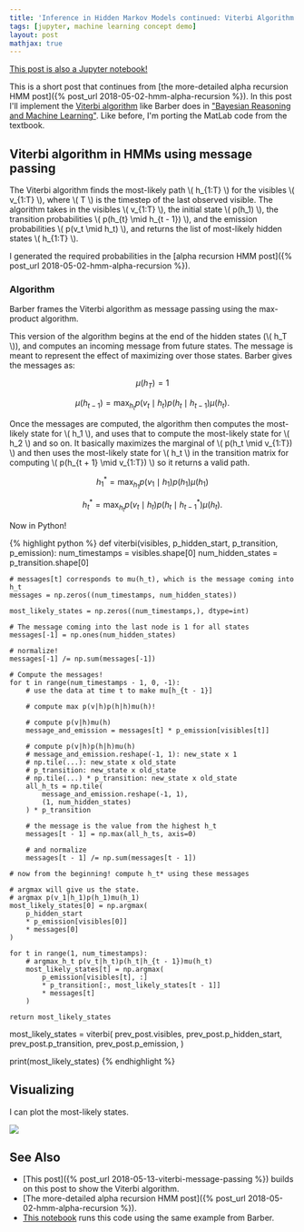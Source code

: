 ```yaml
---
title: 'Inference in Hidden Markov Models continued: Viterbi Algorithm'
tags: [jupyter, machine learning concept demo]
layout: post
mathjax: true
---
```


[This post is also a Jupyter notebook!](https://github.com/jessstringham/notebooks/tree/master/2018-05-13-viterbi-message-passing.ipynb)



This is a short post that continues from [the more-detailed alpha recursion HMM post]({% post_url 2018-05-02-hmm-alpha-recursion %}). In this post I'll implement the [Viterbi algorithm](https://en.wikipedia.org/wiki/Viterbi_algorithm) like Barber does in ["Bayesian Reasoning and Machine Learning"](http://www.cs.ucl.ac.uk/staff/d.barber/brml/). Like before, I'm porting the MatLab code from the textbook.







## Viterbi algorithm in HMMs using message passing

The Viterbi algorithm finds the most-likely path \\( h_{1:T} \\) for the visibles \\( v_{1:T} \\), where \\( T \\) is the timestep of the last observed visible.
The algorithm takes in the visibles \\( v_{1:T} \\), the initial state \\( p(h_1) \\), the transition probabilities \\( p(h_{t} \mid h_{t - 1}) \\), and the emission probabilities \\( p(v_t \mid h_t) \\), and returns the list of most-likely hidden states \\( h_{1:T} \\). 

I generated the required probabilities in the [alpha recursion HMM post]({% post_url 2018-05-02-hmm-alpha-recursion %}).

### Algorithm

Barber frames the Viterbi algorithm as message passing using the max-product algorithm.

This version of the algorithm begins at the end of the hidden states (\\( h_T \\)), and computes an incoming message from future states. The message is meant to represent the effect of maximizing over those states.
Barber gives the messages as:

$$\mu(h_T) = 1$$

$$\mu(h_{t - 1}) = \max_{h_t} p(v_t \mid h_t)p(h_t \mid h_{t - 1})\mu(h_t).$$

Once the messages are computed, the algorithm then computes the most-likely state for \\( h_1 \\), and uses that to compute the most-likely state for \\( h_2 \\) and so on. It basically maximizes the marginal of \\( p(h_t \mid v_{1:T}) \\) and then uses the most-likely state for \\( h_t \\) in the transition matrix for computing \\( p(h_{t + 1} \mid v_{1:T}) \\) so it returns a valid path.

$$h_1^* = \max_{h_1} p(v_1 \mid h_1)p(h_1)\mu(h_1)$$

$$h_t^* = \max_{h_t} p(v_t \mid h_t)p(h_t \mid h_{t - 1}^*)\mu(h_t).$$

Now in Python!



{% highlight python %}
def viterbi(visibles, p_hidden_start, p_transition, p_emission):
    num_timestamps = visibles.shape[0]
    num_hidden_states = p_transition.shape[0]
    
    # messages[t] corresponds to mu(h_t), which is the message coming into h_t
    messages = np.zeros((num_timestamps, num_hidden_states))
    
    most_likely_states = np.zeros((num_timestamps,), dtype=int)

    # The message coming into the last node is 1 for all states
    messages[-1] = np.ones(num_hidden_states)

    # normalize!
    messages[-1] /= np.sum(messages[-1])
    
    # Compute the messages!
    for t in range(num_timestamps - 1, 0, -1):
        # use the data at time t to make mu[h_{t - 1}]
        
        # compute max p(v|h)p(h|h)mu(h)!
        
        # compute p(v|h)mu(h)
        message_and_emission = messages[t] * p_emission[visibles[t]]
        
        # compute p(v|h)p(h|h)mu(h)
        # message_and_emission.reshape(-1, 1): new_state x 1
        # np.tile(...): new_state x old_state
        # p_transition: new_state x old_state
        # np.tile(...) * p_transition: new_state x old_state
        all_h_ts = np.tile(
            message_and_emission.reshape(-1, 1),
            (1, num_hidden_states)
        ) * p_transition
        
        # the message is the value from the highest h_t
        messages[t - 1] = np.max(all_h_ts, axis=0)
        
        # and normalize
        messages[t - 1] /= np.sum(messages[t - 1])
    
    # now from the beginning! compute h_t* using these messages
    
    # argmax will give us the state.
    # argmax p(v_1|h_1)p(h_1)mu(h_1)
    most_likely_states[0] = np.argmax(
        p_hidden_start 
        * p_emission[visibles[0]] 
        * messages[0]
    )
    
    for t in range(1, num_timestamps):
        # argmax_h_t p(v_t|h_t)p(h_t|h_{t - 1})mu(h_t)
        most_likely_states[t] = np.argmax(
            p_emission[visibles[t], :]
            * p_transition[:, most_likely_states[t - 1]] 
            * messages[t]
        )
    
    return most_likely_states

most_likely_states = viterbi(
    prev_post.visibles, 
    prev_post.p_hidden_start,
    prev_post.p_transition,
    prev_post.p_emission,
)

print(most_likely_states)
{% endhighlight %}




## Visualizing

I can plot the most-likely states.

![](/assets/2018-05-13-viterbi.png)


## See Also

 - [This post]({% post_url 2018-05-13-viterbi-message-passing %}) builds on this post to show the Viterbi algorithm.
 - [The more-detailed alpha recursion HMM post]({% post_url 2018-05-02-hmm-alpha-recursion %}).
 - [This notebook](https://github.com/jessstringham/blog/blob/master/notebooks/2018-05-13-hmm-check-results.ipynb) runs this code using the same example from Barber.